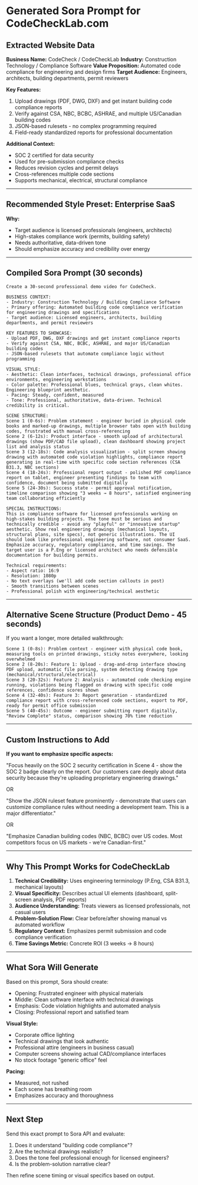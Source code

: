# Generated Sora Prompt for CodeCheckLab.com

## Extracted Website Data

**Business Name:** CodeCheck / CodeCheckLab
**Industry:** Construction Technology / Compliance Software
**Value Proposition:** Automated code compliance for engineering and design firms
**Target Audience:** Engineers, architects, building departments, permit reviewers

**Key Features:**
1. Upload drawings (PDF, DWG, DXF) and get instant building code compliance reports
2. Verify against CSA, NBC, BCBC, ASHRAE, and multiple US/Canadian building codes
3. JSON-based rulesets - no complex programming required
4. Field-ready standardized reports for professional documentation

**Additional Context:**
- SOC 2 certified for data security
- Used for pre-submission compliance checks
- Reduces revision cycles and permit delays
- Cross-references multiple code sections
- Supports mechanical, electrical, structural compliance

---

## Recommended Style Preset: **Enterprise SaaS**

**Why:** 
- Target audience is licensed professionals (engineers, architects)
- High-stakes compliance work (permits, building safety)
- Needs authoritative, data-driven tone
- Should emphasize accuracy and credibility over energy

---

## Compiled Sora Prompt (30 seconds)

```
Create a 30-second professional demo video for CodeCheck.

BUSINESS CONTEXT:
- Industry: Construction Technology / Building Compliance Software
- Primary offering: Automated building code compliance verification for engineering drawings and specifications
- Target audience: Licensed engineers, architects, building departments, and permit reviewers

KEY FEATURES TO SHOWCASE:
- Upload PDF, DWG, DXF drawings and get instant compliance reports
- Verify against CSA, NBC, BCBC, ASHRAE, and major US/Canadian building codes
- JSON-based rulesets that automate compliance logic without programming

VISUAL STYLE:
- Aesthetic: Clean interfaces, technical drawings, professional office environments, engineering workstations
- Color palette: Professional blues, technical grays, clean whites. Engineering blueprint aesthetic.
- Pacing: Steady, confident, measured
- Tone: Professional, authoritative, data-driven. Technical credibility is critical.

SCENE STRUCTURE:
Scene 1 (0-6s): Problem statement - engineer buried in physical code books and marked-up drawings, multiple browser tabs open with building codes, frustrated with manual cross-referencing
Scene 2 (6-12s): Product interface - smooth upload of architectural drawings (show PDF/CAD file upload), clean dashboard showing project list and analysis status
Scene 3 (12-18s): Code analysis visualization - split screen showing drawing with automated code violation highlights, compliance report generating in real-time with specific code section references (CSA B31.3, NBC sections)
Scene 4 (18-24s): Professional report output - polished PDF compliance report on tablet, engineer presenting findings to team with confidence, document being submitted digitally
Scene 5 (24-30s): Success state - permit approval notification, timeline comparison showing "3 weeks → 8 hours", satisfied engineering team collaborating efficiently

SPECIAL INSTRUCTIONS:
This is compliance software for licensed professionals working on high-stakes building projects. The tone must be serious and technically credible - avoid any "playful" or "innovative startup" aesthetic. Show real engineering drawings (mechanical layouts, structural plans, site specs), not generic illustrations. The UI should look like professional engineering software, not consumer SaaS. Emphasize accuracy, regulatory compliance, and time savings. The target user is a P.Eng or licensed architect who needs defensible documentation for building permits.

Technical requirements:
- Aspect ratio: 16:9
- Resolution: 1080p
- No text overlays (we'll add code section callouts in post)
- Smooth transitions between scenes
- Professional polish with engineering/technical aesthetic
```

---

## Alternative Scene Structure (Product Demo - 45 seconds)

If you want a longer, more detailed walkthrough:

```
Scene 1 (0-8s): Problem context - engineer with physical code book, measuring tools on printed drawings, sticky notes everywhere, looking overwhelmed
Scene 2 (8-20s): Feature 1: Upload - drag-and-drop interface showing PDF upload, automatic file parsing, system detecting drawing type (mechanical/structural/electrical)
Scene 3 (20-32s): Feature 2: Analysis - automated code checking engine running, violations being flagged on drawing with specific code references, confidence scores shown
Scene 4 (32-40s): Feature 3: Report generation - standardized compliance report with cross-referenced code sections, export to PDF, ready for permit office submission
Scene 5 (40-45s): Outcome - engineer submitting report digitally, "Review Complete" status, comparison showing 70% time reduction
```

---

## Custom Instructions to Add

**If you want to emphasize specific aspects:**

"Focus heavily on the SOC 2 security certification in Scene 4 - show the SOC 2 badge clearly on the report. Our customers care deeply about data security because they're uploading proprietary engineering drawings."

OR

"Show the JSON ruleset feature prominently - demonstrate that users can customize compliance rules without needing a development team. This is a major differentiator."

OR

"Emphasize Canadian building codes (NBC, BCBC) over US codes. Most competitors focus on US markets - we're Canadian-first."

---

## Why This Prompt Works for CodeCheckLab

1. **Technical Credibility:** Uses engineering terminology (P.Eng, CSA B31.3, mechanical layouts)
2. **Visual Specificity:** Describes actual UI elements (dashboard, split-screen analysis, PDF reports)
3. **Audience Understanding:** Treats viewers as licensed professionals, not casual users
4. **Problem-Solution Flow:** Clear before/after showing manual vs automated workflow
5. **Regulatory Context:** Emphasizes permit submission and code compliance verification
6. **Time Savings Metric:** Concrete ROI (3 weeks → 8 hours)

---

## What Sora Will Generate

Based on this prompt, Sora should create:
- Opening: Frustrated engineer with physical materials
- Middle: Clean software interface with technical drawings
- Emphasis: Code violation highlights and automated analysis
- Closing: Professional report and satisfied team

**Visual Style:** 
- Corporate office lighting
- Technical drawings that look authentic
- Professional attire (engineers in business casual)
- Computer screens showing actual CAD/compliance interfaces
- No stock footage "generic office" feel

**Pacing:**
- Measured, not rushed
- Each scene has breathing room
- Emphasizes accuracy and thoroughness

---

## Next Step

Send this exact prompt to Sora API and evaluate:
1. Does it understand "building code compliance"?
2. Are the technical drawings realistic?
3. Does the tone feel professional enough for licensed engineers?
4. Is the problem-solution narrative clear?

Then refine scene timing or visual specifics based on output.
